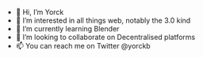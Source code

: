 - 👋 Hi, I’m Yorck
- 👀 I’m interested in all things web, notably the 3.0 kind
- 🌱 I’m currently learning Blender
- 💞️ I’m looking to collaborate on Decentralised platforms
- 📫 You can reach me on Twitter @yorckb

<!---
yobu/yobu is a ✨ special ✨ repository because its `README.md` (this file) appears on your GitHub profile.
You can click the Preview link to take a look at your changes.
--->

